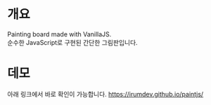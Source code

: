 # 개요
Painting board made with VanillaJS.  
순수한 JavaScript로 구현된 간단한 그림판입니다.

# 데모
아래 링크에서 바로 확인이 가능합니다.
https://irumdev.github.io/paintjs/
